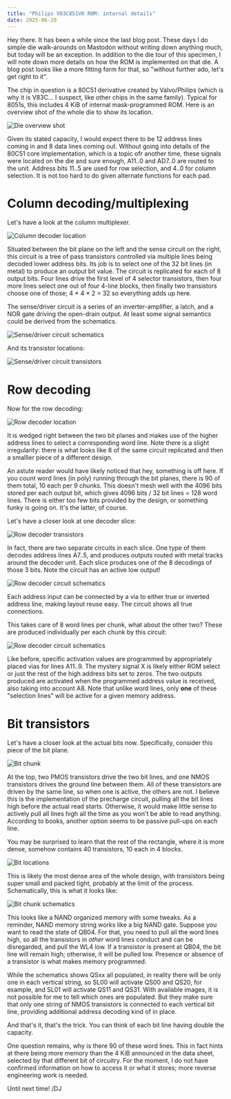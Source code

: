 ```yaml
---
title: "Philips V83C851V0 ROM: internal details"
date: 2025-06-20
---
```


Hey there. It has been a while since the last blog post. These days I do simple die walk-arounds on Mastodon without writing down anything much, but today will be an exception. In addition to the die tour of this specimen, I will note down more details on how the ROM is implemented on that die. A blog post looks like a more fitting form for that, so "without further ado, let's get right to it".

The chip in question is a 80C51 derivative created by Valvo/Philips (which is why it is V83C... I suspect, like other chips in the same family). Typical for 8051s, this includes 4 KiB of internal mask-programmed ROM. Here is an overview shot of the whole die to show its location.

![Die overview shot](/blarg/assets/20250620/die-markup.jpg)

Given its stated capacity, I would expect there to be 12 address lines coming in and 8 data lines coming out. Without going into details of the 80C51 core implementation, which is a topic ofr another time, these signals were located on the die and sure enough, A11..0 and AD7..0 are routed to the unit. Address bits 11..5 are used for row selection, and 4..0 for column selection. It is not too hard to do given alternate functions for each pad.

# Column decoding/multiplexing

Let's have a look at the column multiplexer.

![Column decoder location](/blarg/assets/20250620/rom-column-select.jpg)

Situated between the bit plane on the left and the sense circuit on the right, this circuit is a tree of pass transistors controlled via multiple lines being decoded lower address bits. Its job is to select one of the 32 bit lines (in metal) to produce an output bit value. The circuit is replicated for each of 8 output bits. Four lines drive the first level of 4 selector transistors, then four more lines select one out of four 4-line blocks, then finally two transistors choose one of those; 4 * 4 * 2 = 32 so everything adds up here.

The sense/driver circuit is a series of an inverter-amplifier, a latch, and a NOR gate driving the open-drain output. At least some signal semantics could be derived from the schematics.

![Sense/driver circuit schematics](/blarg/assets/20250620/rom-sense-driver-sch.png)

And its transistor locations:

![Sense/driver circuit transistors](/blarg/assets/20250620/rom-sense-driver-q.jpg)

# Row decoding

Now for the row decoding:

![Row decoder location](/blarg/assets/20250620/rom-row-decoder.jpg)

It is wedged right between the two bit planes and makes use of the higher address lines to select a corresponding word line. Note there is a slight irregularity: there is what looks like 8 of the same circuit replicated and then a smalller piece of a different design.

An astute reader would have likely noticed that hey, something is off here. If you count word lines (in poly) running through the bit planes, there is 90 of them total, 10 each per 9 chunks. This doesn't mesh well with the 4096 bits stored per each output bit, which gives 4096 bits / 32 bit lines = 128 word lines. There is either too few bits provided by the design, or something funky is going on. It's the latter, of course.

Let's have a closer look at one decoder slice:

![Row decoder transistors](/blarg/assets/20250620/rom-row-decoder-q.jpg)

In fact, there are two separate circuits in each slice. One type of them decodes address lines A7..5, and produces outputs routed with metal tracks around the decoder unit. Each slice produces one of the 8 decodings of those 3 bits. Note the circuit has an active low output!

![Row decoder circuit schematics](/blarg/assets/20250620/rom-row-decoder-lo-sch.png)

Each address input can be connected by a via to either true or inverted address line, making layout reuse easy. The circuit shows all true connections.

This takes care of 8 word lines per chunk, what about the other two? These are produced individually per each chunk by this circuit:

![Row decoder circuit schematics](/blarg/assets/20250620/rom-row-decoder-hi-sch.png)

Like before, specific activation values are programmed by appropriately placed vias for lines A11..9. The mystery signal X is likely either ROM select or just the rest of the high address bits set to zeros. The two outputs produced are activated when the programmed address value is received, also taking into account A8. Note that unlike word lines, only **one** of these "selection lines" will be active for a given memory address.

# Bit transistors

Let's have a closer look at the actual bits now. Specifically, consider this piece of the bit plane.

![Bit chunk](/blarg/assets/20250620/rom-bit-chunk.jpg)

At the top, two PMOS transistors drive the two bit lines, and one NMOS transistors drives the ground line between them. All of these transistors are driven by the same line, so when one is active, the others are not. I believe this is the implementation of the precharge circuit, pulling all the bit lines high before the actual read starts. Otherwise, it would make little sense to actively pull all lines high all the time as you won't be able to read anything. According to books, another option seems to be passive pull-ups on each line.

You may be surprised to learn that the rest of the rectangle, where it is more dense, somehow contains 40 transistors, 10 each in 4 blocks.

![Bit locations](/blarg/assets/20250620/rom-bit-locations.jpg)

This is likely the most dense area of the whole design, with transistors being super small and packed tight, probably at the limit of the process. Schematically, this is what it looks like:

![Bit chunk schematics](/blarg/assets/20250620/rom-bit-chunk-sch.png)

This looks like a NAND organized memory with some tweaks. As a reminder, NAND memory string works like a big NAND gate. Suppose you want to read the state of QB04. For that, you need to pull all the word lines high, so all the transistors in *other* word lines conduct and can be disregarded, and pull the WL4 low. If a transistor is present at QB04, the bit line will remain high; otherwise, it will be pulled low. Presence or absence of a transistor is what makes memory programmed.

While the schematics shows QSxx all populated, in reality there will be only one in each vertical string, so SL00 will activate QS00 and QS20, for example, and SL01 will activate QS11 and QS31. With available images, it is not possible for me to tell which ones are populated. But they make sure that only one string of NMOS transistors is connected to each vertical bit line, providing additional address decoding kind of in place.

And that's it, that's the trick. You can think of each bit line having double the capacity.

One question remains, why is there 90 of these word lines. This in fact hints at there being more memory than the 4 KiB announced in the data sheet, selected by that different bit of circuitry. For the moment, I do not have confirmed information on how to access it or what it stores; more reverse engineering work is needed.

Until next time! /DJ
